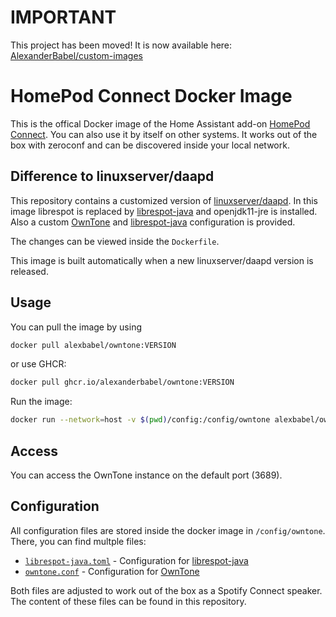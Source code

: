 # IMPORTANT

This project has been moved! It is now available here: [AlexanderBabel/custom-images](https://github.com/AlexanderBabel/custom-images)

# HomePod Connect Docker Image

This is the offical Docker image of the Home Assistant add-on [HomePod Connect](https://community.home-assistant.io/t/homepod-connect-spotify-on-homepods-with-spotify-connect/482227). You can also use it by itself on other systems. It works out of the box with zeroconf and can be discovered inside your local network.

## Difference to linuxserver/daapd

This repository contains a customized version of [linuxserver/daapd](https://github.com/linuxserver/docker-daapd). In this image librespot is replaced by [librespot-java](https://github.com/librespot-org/librespot-java) and openjdk11-jre is installed. Also a custom [OwnTone](https://github.com/owntone/owntone-server) and [librespot-java](https://github.com/librespot-org/librespot-java) configuration is provided.

The changes can be viewed inside the `Dockerfile`. 

This image is built automatically when a new linuxserver/daapd version is released.

## Usage

You can pull the image by using
```bash
docker pull alexbabel/owntone:VERSION
```
or use GHCR:
```bash
docker pull ghcr.io/alexanderbabel/owntone:VERSION
```

Run the image:
```bash
docker run --network=host -v $(pwd)/config:/config/owntone alexbabel/owntone:VERSION
```

## Access
You can access the OwnTone instance on the default port (3689).

## Configuration
All configuration files are stored inside the docker image in `/config/owntone`. There, you can find multple files:

- [`librespot-java.toml`](https://github.com/AlexanderBabel/owntone/blob/main/root/defaults/librespot-java.toml) - Configuration for [librespot-java](https://github.com/librespot-org/librespot-java)
- [`owntone.conf`](https://github.com/AlexanderBabel/owntone/blob/main/root/defaults/owntone.conf) - Configuration for [OwnTone](https://github.com/owntone/owntone-server)

Both files are adjusted to work out of the box as a Spotify Connect speaker. The content of these files can be found in this repository.
